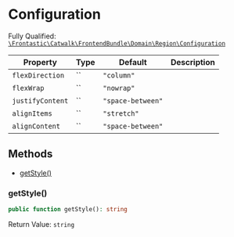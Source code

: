 #  Configuration

Fully Qualified: [`\Frontastic\Catwalk\FrontendBundle\Domain\Region\Configuration`](../../../../../src/php/FrontendBundle/Domain/Region/Configuration.php)

Property|Type|Default|Description
--------|----|-------|-----------
`flexDirection`|``|`"column"`|
`flexWrap`|``|`"nowrap"`|
`justifyContent`|``|`"space-between"`|
`alignItems`|``|`"stretch"`|
`alignContent`|``|`"space-between"`|

## Methods

* [getStyle()](#getstyle)

### getStyle()

```php
public function getStyle(): string
```

Return Value: `string`

